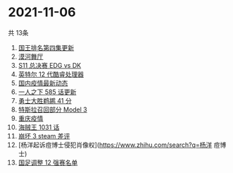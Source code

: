 # 2021-11-06
  共 13条

  <!-- BEGIN -->
  <!-- 最后更新时间:Sat Nov 06 2021 12:16:11 GMT+0000 (Coordinated Universal Time) -->
  1. [国王排名第四集更新](https://www.zhihu.com/search?q=国王排名)
1. [漠河舞厅](https://www.zhihu.com/search?q=漠河舞厅)
1. [S11 总决赛 EDG vs DK](https://www.zhihu.com/search?q=EDG)
1. [英特尔 12 代酷睿处理器](https://www.zhihu.com/search?q=12代酷睿)
1. [国内疫情最新动态](https://www.zhihu.com/search?q=疫情)
1. [一人之下 585 话更新](https://www.zhihu.com/search?q=一人之下)
1. [勇士大胜鹈鹕 41 分](https://www.zhihu.com/search?q=勇士)
1. [特斯拉召回部分 Model 3](https://www.zhihu.com/search?q=特斯拉)
1. [重庆疫情](https://www.zhihu.com/search?q=重庆疫情)
1. [海贼王 1031 话](https://www.zhihu.com/search?q=海贼王)
1. [崩坏 3 steam 差评](https://www.zhihu.com/search?q=崩坏3)
1. [杨洋起诉痘博士侵犯肖像权](https://www.zhihu.com/search?q=杨洋 痘博士)
1. [国足调整 12 强赛名单](https://www.zhihu.com/search?q=国足)
  <!-- END -->
  